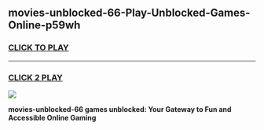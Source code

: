
## movies-unblocked-66-Play-Unblocked-Games-Online-p59wh
<h3>
<a href="https://premium76.site?title=movies-unblocked-66&ref=25A">CLICK TO PLAY</a></h3>
<hr>

<h3>
<a href="https://premium76.site?title=movies-unblocked-66&ref=25A">CLICK 2 PLAY</a>
  
</h3>

<a href="https://premium76.site?title=movies-unblocked-66&ref=25A"><img src="https://clearcache.store/games.png"></a>


**movies-unblocked-66 games unblocked: Your Gateway to Fun and Accessible Online Gaming**
